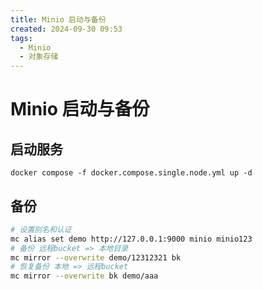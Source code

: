 ```yaml
---
title: Minio 启动与备份
created: 2024-09-30 09:53
tags:
  - Minio
  - 对象存储
---
```


<!-- markdownlint-disable MD025 -->

# Minio 启动与备份

## 启动服务

```shell
docker compose -f docker.compose.single.node.yml up -d
```

## 备份

```bash
# 设置别名和认证
mc alias set demo http://127.0.0.1:9000 minio minio123
# 备份 远程bucket => 本地目录
mc mirror --overwrite demo/12312321 bk
# 恢复备份 本地 => 远程bucket
mc mirror --overwrite bk demo/aaa
```
